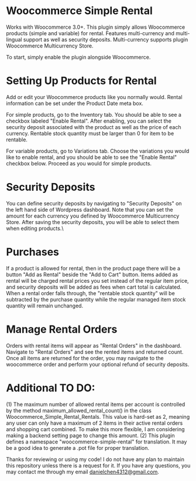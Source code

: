 # Woocommerce Simple Rental
Works with Woocommerce 3.0+. This plugin simply allows Woocommerce products (simple and variable) for rental. Features multi-currency and multi-lingual support as well as security deposits. Multi-currency supports plugin Woocommerce Multicurrency Store.

To start, simply enable the plugin alongside Woocommerce.

# Setting Up Products for Rental
Add or edit your Woocommerce products like you normally would. Rental information can be set under the Product Date meta box.

For simple products, go to the Inventory tab. You should be able to see a checkbox labeled "Enable Rental". After enabling, you can select the security deposit associated with the product as well as the price of each currency. Rentable stock quantity must be larger than 0 for item to be rentable.

For variable products, go to Variations tab. Choose the variations you would like to enable rental, and you should be able to see the "Enable Rental" checkbox below. Proceed as you would for simple products.

# Security Deposits
You can define security deposits by navigating to "Security Deposits" on the left hand side of Wordpress dashboard. Note that you can set the amount for each currency you defined by Woocommerce Multicurrency Store. After saving the security deposits, you will be able to select them when editing products.\

# Purchases
If a product is allowed for rental, then in the product page there will be a button "Add as Rental" beside the "Add to Cart" button. Items added as rental will be charged rental prices you set instead of the regular item price, and security deposits will be added as fees when cart total is calculated. When a rental order falls through, the "rentable stock quantity" will be subtracted by the purchase quantity while the regular managed item stock quantity will remain unchanged.

# Manage Rental Orders
Orders with rental items will appear as "Rental Orders" in the dashboard. Navigate to "Rental Orders" and see the rented items and returned count. Once all items are returned for the order, you may navigate to the woocommerce order and perform your optional refund of security deposits.

# Additional TO DO:
(1) The maximum number of allowed rental items per account is controlled by the method maximum_allowed_rental_count() in the class Woocommerce_Simple_Rental_Rentals. This value is hard-set as 2, meaning any user can only have a maximum of 2 items in their active rental orders and shopping cart combined. To make this more flexible, I am considering making a backend setting page to change this amount.
(2) This plugin defines a namespace "woocommerce-simple-rental" for translation. It may be a good idea to generate a .pot file for proper translation.

Thanks for reviewing or using my code! I do not have any plan to maintain this repository unless there is a request for it. If you have any questions, you may contact me through my email danielchen4312@gmail.com.

